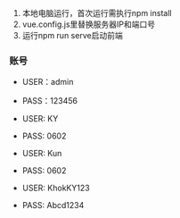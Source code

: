 1. 本地电脑运行，首次运行需执行npm install
2. vue.config.js里替换服务器IP和端口号
3. 运行npm run serve启动前端

### 账号
- USER：admin
- PASS：123456

- USER: KY
- PASS: 0602

- USER: Kun
- PASS: 0602

- USER: KhokKY123
- PASS: Abcd1234
